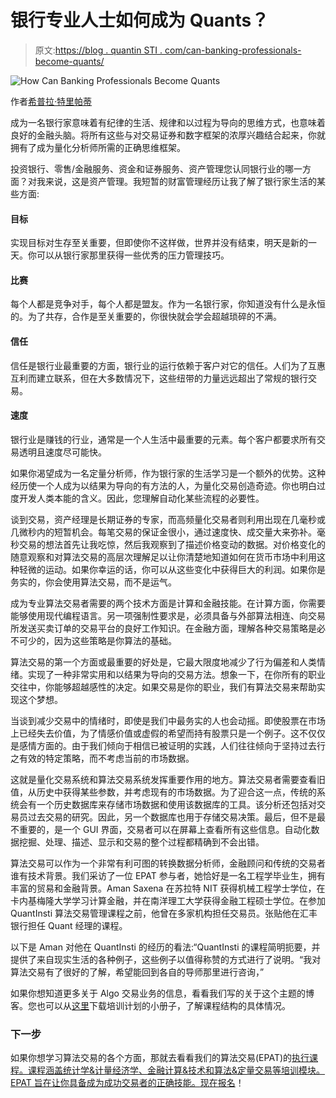 # 银行专业人士如何成为 Quants？

> 原文:[https://blog . quantin STI . com/can-banking-professionals-become-quants/](https://blog.quantinsti.com/can-banking-professionals-become-quants/)

![How Can Banking Professionals Become Quants](../Images/e3a9da8e5ad1106e5caeb43a3b8a68d0.png)

作者[希普拉·特里帕蒂](https://www.linkedin.com/in/shipra-tripathi-5bb84520/)

成为一名银行家意味着有纪律的生活、规律和以过程为导向的思维方式，也意味着良好的金融头脑。将所有这些与对交易证券和数字框架的浓厚兴趣结合起来，你就拥有了成为量化分析师所需的正确思维框架。

投资银行、零售/金融服务、资金和证券服务、资产管理您认同银行业的哪一方面？对我来说，这是资产管理。我短暂的财富管理经历让我了解了银行家生活的某些方面:

#### **目标**

实现目标对生存至关重要，但即使你不这样做，世界并没有结束，明天是新的一天。你可以从银行家那里获得一些优秀的压力管理技巧。

#### **比赛**

每个人都是竞争对手，每个人都是盟友。作为一名银行家，你知道没有什么是永恒的。为了共存，合作是至关重要的，你很快就会学会超越琐碎的不满。

#### **信任**

信任是银行业最重要的方面，银行业的运行依赖于客户对它的信任。人们为了互惠互利而建立联系，但在大多数情况下，这些纽带的力量远远超出了常规的银行交易。

#### **速度**

银行业是赚钱的行业，通常是一个人生活中最重要的元素。每个客户都要求所有交易透明且速度尽可能快。

如果你渴望成为一名定量分析师，作为银行家的生活学习是一个额外的优势。这种经历使一个人成为以结果为导向的有方法的人，为量化交易创造奇迹。你也明白过度开发人类本能的含义。因此，您理解自动化某些流程的必要性。

谈到交易，资产经理是长期证券的专家，而高频量化交易者则利用出现在几毫秒或几微秒内的短暂机会。每笔交易的保证金很小，通过速度快、成交量大来弥补。毫秒交易的想法首先让我吃惊，然后我观察到了描述价格变动的数据。对价格变化的随意观察和对算法交易的高层次理解足以让你清楚地知道如何在货币市场中利用这种轻微的运动。如果你幸运的话，你可以从这些变化中获得巨大的利润。如果你是务实的，你会使用算法交易，而不是运气。

成为专业算法交易者需要的两个技术方面是计算和金融技能。在计算方面，你需要能够使用现代编程语言。另一项强制性要求是，必须具备与外部算法相连、向交易所发送买卖订单的交易平台的良好工作知识。在金融方面，理解各种交易策略是必不可少的，因为这些策略是你算法的基础。

算法交易的第一个方面或最重要的好处是，它最大限度地减少了行为偏差和人类情绪。实现了一种非常实用和以结果为导向的交易方法。想象一下，在你所有的职业交往中，你能够超越感性的决定。如果交易是你的职业，我们有算法交易来帮助实现这个梦想。

当谈到减少交易中的情绪时，即使是我们中最务实的人也会动摇。即使股票在市场上已经失去价值，为了情感价值或虚假的希望而持有股票只是一个例子。这不仅仅是感情方面的。由于我们倾向于相信已被证明的实践，人们往往倾向于坚持过去行之有效的特定策略，而不考虑当前的市场数据。

这就是量化交易系统和算法交易系统发挥重要作用的地方。算法交易者需要查看旧值，从历史中获得某些参数，并考虑现有的市场数据。为了迎合这一点，传统的系统会有一个历史数据库来存储市场数据和使用该数据库的工具。该分析还包括对交易员过去交易的研究。因此，另一个数据库也用于存储交易决策。最后，但不是最不重要的，是一个 GUI 界面，交易者可以在屏幕上查看所有这些信息。自动化数据挖掘、处理、描述、显示和交易的整个过程都精确到不会出错。

算法交易可以作为一个非常有利可图的转换数据分析师，金融顾问和传统的交易者谁有技术背景。我们采访了一位 EPAT 参与者，她恰好是一名工程学毕业生，拥有丰富的贸易和金融背景。Aman Saxena 在苏拉特 NIT 获得机械工程学士学位，在卡内基梅隆大学学习计算金融，并在南洋理工大学获得金融工程硕士学位。在参加 QuantInsti 算法交易管理课程之前，他曾在多家机构担任交易员。张贴他在汇丰银行担任 Quant 经理的课程。

以下是 Aman 对他在 QuantInsti 的经历的看法:“QuantInsti 的课程简明扼要，并提供了来自现实生活的各种例子，这些例子以值得称赞的方式进行了说明。“我对算法交易有了很好的了解，希望能回到各自的导师那里进行咨询，”

如果你想知道更多关于 Algo 交易业务的信息，看看我们写的关于这个主题的博客。您也可以从[这里](https://www.quantinsti.com/EPAT-Brochure.pdf)下载培训计划的小册子，了解课程结构的具体情况。

### **下一步**

如果你想学习算法交易的各个方面，那就去看看我们的算法交易(EPAT)的[执行课程。课程涵盖统计学&计量经济学、金融计算&技术和算法&定量交易等培训模块。EPAT 旨在让你具备成为成功交易者的正确技能。](https://www.quantinsti.com/epat/)[现在报名](https://www.quantinsti.com/epat/)！